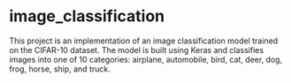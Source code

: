 # image_classification
This project is an implementation of an image classification model trained on the CIFAR-10 dataset. The model is built using Keras and classifies images into one of 10 categories: airplane, automobile, bird, cat, deer, dog, frog, horse, ship, and truck.
